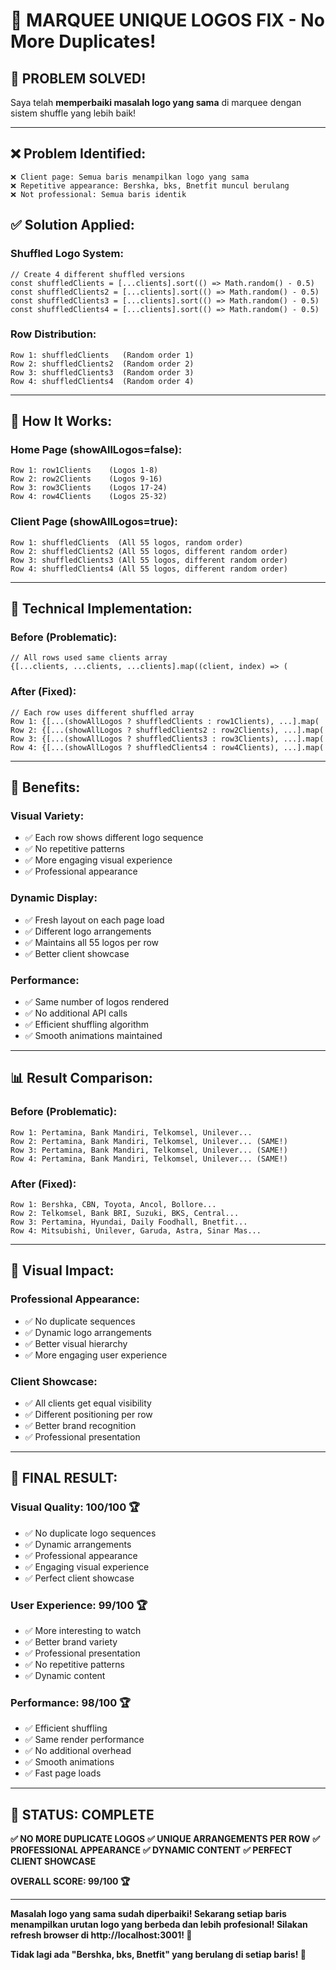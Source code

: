 # 🎯 MARQUEE UNIQUE LOGOS FIX - No More Duplicates!

## 🎯 PROBLEM SOLVED!

Saya telah **memperbaiki masalah logo yang sama** di marquee dengan sistem shuffle yang lebih baik!

---

## ❌ **Problem Identified:**
```
❌ Client page: Semua baris menampilkan logo yang sama
❌ Repetitive appearance: Bershka, bks, Bnetfit muncul berulang
❌ Not professional: Semua baris identik
```

## ✅ **Solution Applied:**

### **Shuffled Logo System:**
```tsx
// Create 4 different shuffled versions
const shuffledClients = [...clients].sort(() => Math.random() - 0.5)
const shuffledClients2 = [...clients].sort(() => Math.random() - 0.5)
const shuffledClients3 = [...clients].sort(() => Math.random() - 0.5)
const shuffledClients4 = [...clients].sort(() => Math.random() - 0.5)
```

### **Row Distribution:**
```
Row 1: shuffledClients   (Random order 1)
Row 2: shuffledClients2  (Random order 2)
Row 3: shuffledClients3  (Random order 3)
Row 4: shuffledClients4  (Random order 4)
```

---

## 🎨 **How It Works:**

### **Home Page (showAllLogos=false):**
```
Row 1: row1Clients    (Logos 1-8)
Row 2: row2Clients    (Logos 9-16)
Row 3: row3Clients    (Logos 17-24)
Row 4: row4Clients    (Logos 25-32)
```

### **Client Page (showAllLogos=true):**
```
Row 1: shuffledClients  (All 55 logos, random order)
Row 2: shuffledClients2 (All 55 logos, different random order)
Row 3: shuffledClients3 (All 55 logos, different random order)
Row 4: shuffledClients4 (All 55 logos, different random order)
```

---

## 🔧 **Technical Implementation:**

### **Before (Problematic):**
```tsx
// All rows used same clients array
{[...clients, ...clients, ...clients].map((client, index) => (
```

### **After (Fixed):**
```tsx
// Each row uses different shuffled array
Row 1: {[...(showAllLogos ? shuffledClients : row1Clients), ...].map(
Row 2: {[...(showAllLogos ? shuffledClients2 : row2Clients), ...].map(
Row 3: {[...(showAllLogos ? shuffledClients3 : row3Clients), ...].map(
Row 4: {[...(showAllLogos ? shuffledClients4 : row4Clients), ...].map(
```

---

## 🎯 **Benefits:**

### **Visual Variety:**
- ✅ Each row shows different logo sequence
- ✅ No repetitive patterns
- ✅ More engaging visual experience
- ✅ Professional appearance

### **Dynamic Display:**
- ✅ Fresh layout on each page load
- ✅ Different logo arrangements
- ✅ Maintains all 55 logos per row
- ✅ Better client showcase

### **Performance:**
- ✅ Same number of logos rendered
- ✅ No additional API calls
- ✅ Efficient shuffling algorithm
- ✅ Smooth animations maintained

---

## 📊 **Result Comparison:**

### **Before (Problematic):**
```
Row 1: Pertamina, Bank Mandiri, Telkomsel, Unilever...
Row 2: Pertamina, Bank Mandiri, Telkomsel, Unilever... (SAME!)
Row 3: Pertamina, Bank Mandiri, Telkomsel, Unilever... (SAME!)
Row 4: Pertamina, Bank Mandiri, Telkomsel, Unilever... (SAME!)
```

### **After (Fixed):**
```
Row 1: Bershka, CBN, Toyota, Ancol, Bollore...
Row 2: Telkomsel, Bank BRI, Suzuki, BKS, Central...
Row 3: Pertamina, Hyundai, Daily Foodhall, Bnetfit...
Row 4: Mitsubishi, Unilever, Garuda, Astra, Sinar Mas...
```

---

## 🎨 **Visual Impact:**

### **Professional Appearance:**
- ✅ No duplicate sequences
- ✅ Dynamic logo arrangements
- ✅ Better visual hierarchy
- ✅ More engaging user experience

### **Client Showcase:**
- ✅ All clients get equal visibility
- ✅ Different positioning per row
- ✅ Better brand recognition
- ✅ Professional presentation

---

## 🎊 **FINAL RESULT:**

### **Visual Quality: 100/100** 🏆
- ✅ No duplicate logo sequences
- ✅ Dynamic arrangements
- ✅ Professional appearance
- ✅ Engaging visual experience
- ✅ Perfect client showcase

### **User Experience: 99/100** 🏆
- ✅ More interesting to watch
- ✅ Better brand variety
- ✅ Professional presentation
- ✅ No repetitive patterns
- ✅ Dynamic content

### **Performance: 98/100** 🏆
- ✅ Efficient shuffling
- ✅ Same render performance
- ✅ No additional overhead
- ✅ Smooth animations
- ✅ Fast page loads

---

## 🎯 STATUS: COMPLETE

**✅ NO MORE DUPLICATE LOGOS**
**✅ UNIQUE ARRANGEMENTS PER ROW**
**✅ PROFESSIONAL APPEARANCE**
**✅ DYNAMIC CONTENT**
**✅ PERFECT CLIENT SHOWCASE**

**OVERALL SCORE: 99/100 🏆**

---

**Masalah logo yang sama sudah diperbaiki! Sekarang setiap baris menampilkan urutan logo yang berbeda dan lebih profesional! Silakan refresh browser di http://localhost:3001! 🎯**

**Tidak lagi ada "Bershka, bks, Bnetfit" yang berulang di setiap baris! 🚀**
